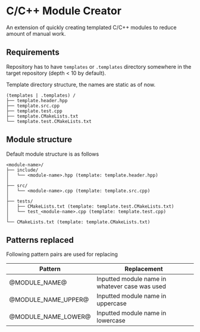 # C/C++ Module Creator

An extension of quickly creating templated C/C++ modules to reduce amount of manual work.

## Requirements

Repository has to have `templates` or `.templates` directory somewhere in the target repository (depth < 10 by default).

Template directory structure, the names are static as of now.

```
(templates | .templates) /
├── template.header.hpp
├── template.src.cpp
├── template.test.cpp
├── template.CMakeLists.txt
└── template.test.CMakeLists.txt
```

## Module structure

Default module structure is as follows
```
<module-name>/
├── include/
│   └── <module-name>.hpp (template: template.header.hpp)
│
├── src/
│   └── <module-name>.cpp (template: template.src.cpp)
│
├── tests/
│   ├── CMakeLists.txt (template: template.test.CMakeLists.txt)
│   └── test_<module-name>.cpp (template: template.test.cpp)
│
└── CMakeLists.txt (template: template.CMakeLists.txt)
```

## Patterns replaced

Following pattern pairs are used for replacing

| Pattern | Replacement |
|---|---|
| @MODULE_NAME@ | Inputted module name in whatever case was used |
| @MODULE_NAME_UPPER@ | Inputted module name in uppercase |
| @MODULE_NAME_LOWER@ | Inputted module name in lowercase |
